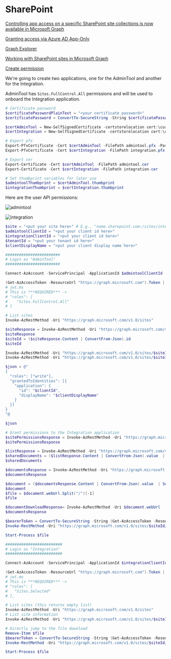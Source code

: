 # SharePoint

[Controlling app access on a specific SharePoint site collections is now available in Microsoft Graph](https://devblogs.microsoft.com/microsoft365dev/controlling-app-access-on-specific-sharepoint-site-collections/)

[Granting access via Azure AD App-Only](https://learn.microsoft.com/en-us/sharepoint/dev/solution-guidance/security-apponly-azuread)

[Graph Explorer](https://developer.microsoft.com/en-us/graph/graph-explorer)

[Working with SharePoint sites in Microsoft Graph](https://learn.microsoft.com/en-us/graph/api/resources/sharepoint?view=graph-rest-1.0)

[Create permission](https://learn.microsoft.com/en-us/graph/api/site-post-permissions?view=graph-rest-1.0&tabs=http)

We're going to create two applications, one for the AdminTool and another for the Integration. 

AdminTool has `Sites.FullControl.All` permissions and will be used to onboard the Integration application.

```powershell
# Certificate password
$certificatePasswordPlainText = "<your certificate password>"
$certificatePassword = ConvertTo-SecureString -String $certificatePasswordPlainText -Force -AsPlainText

$certAdminTool = New-SelfSignedCertificate -certstorelocation cert:\currentuser\my -subject "CN=AdminTool"
$certIntegration = New-SelfSignedCertificate -certstorelocation cert:\currentuser\my -subject "CN=Integration"

# Export pfx
Export-PfxCertificate -Cert $certAdminTool -FilePath admintool.pfx -Password $certificatePassword
Export-PfxCertificate -Cert $certIntegration -FilePath integration.pfx -Password $certificatePassword

# Export cer
Export-Certificate -Cert $certAdminTool -FilePath admintool.cer
Export-Certificate -Cert $certIntegration -FilePath integration.cer

# Set thumbprint variables for later use
$admintoolThumbprint = $certAdminTool.thumbprint
$integrationThumbprint = $certIntegration.thumbprint
```

Here are the user API permissions:

![admintool](https://github.com/JanneMattila/some-questions-and-some-answers/assets/2357647/6e33ee0e-ce29-49ae-bca1-da95c24a8b0a)

![integration](https://github.com/JanneMattila/some-questions-and-some-answers/assets/2357647/dc3b1de3-e1aa-4ad5-a2a6-7db88c7777e8)

```powershell
$site = "<put your site here>" # E.g., "name.sharepoint.com:/sites/integration"
$admintoolClientId = "<put your client id here>"
$integrationClientId = "<put your client id here>"
$tenantId = "<put your tenant id here>"
$clientDisplayName = "<put your client display name here>"

########################
# Login as "AdminTool"
########################

Connect-AzAccount -ServicePrincipal -ApplicationId $admintoolClientId -Tenant $tenantId -CertificateThumbprint $admintoolThumbprint

(Get-AzAccessToken -ResourceUrl "https://graph.microsoft.com").Token | clip
# jwt.ms
# This is ***REQUIRED*** ->
# "roles": [
#    "Sites.FullControl.All"
# ]

# List sites
Invoke-AzRestMethod -Uri "https://graph.microsoft.com/v1.0/sites"

$siteResponse = Invoke-AzRestMethod -Uri "https://graph.microsoft.com/v1.0/sites/$site"
$siteResponse
$siteId = ($siteResponse.Content | ConvertFrom-Json).id
$siteId

Invoke-AzRestMethod -Uri "https://graph.microsoft.com/v1.0/sites/$siteId"
Invoke-AzRestMethod -Uri "https://graph.microsoft.com/v1.0/sites/$siteId/permissions"

$json = @"
{
  "roles": ["write"],
  "grantedToIdentities": [{
    "application": {
      "id": "$clientId",
      "displayName": "$clientDisplayName"
    }
  }]
}
"@

$json

# Grant permissions to the Integration application
$sitePermissionsResponse = Invoke-AzRestMethod -Uri "https://graph.microsoft.com/v1.0/sites/$siteId/permissions" -Method POST -Payload $json
$sitePermissionsResponse

$listResponse = Invoke-AzRestMethod -Uri "https://graph.microsoft.com/v1.0/sites/$siteId/lists"
$sharedDocuments = ($listResponse.Content | ConvertFrom-Json).value  | Where-Object { $_.name -eq "Shared Documents" }
$sharedDocuments

$documentsResponse = Invoke-AzRestMethod -Uri "https://graph.microsoft.com/v1.0/sites/$siteId/lists/$($sharedDocuments.id)/items"
$documentsResponse

$document = ($documentsResponse.Content | ConvertFrom-Json).value  | Select-Object -First 1
$document
$file = $document.webUrl.Split("/")[-1]
$file

$documentDownloadResponse= Invoke-AzRestMethod -Uri $document.webUrl
$documentsResponse

$bearerToken = ConvertTo-SecureString -String (Get-AzAccessToken -ResourceUrl "https://graph.microsoft.com").Token -AsPlainText
Invoke-RestMethod -Uri "https://graph.microsoft.com/v1.0/sites/$siteId/lists/$($sharedDocuments.id)/items/$($document.id)/driveItem/content" -Authentication Bearer -Token $bearerToken -OutFile $file

Start-Process $file

#########################
# Login as "Integration"
#########################

Connect-AzAccount -ServicePrincipal -ApplicationId $integrationClientId -Tenant $tenantId -CertificateThumbprint $integrationThumbprint

(Get-AzAccessToken -ResourceUrl "https://graph.microsoft.com").Token | clip
# jwt.ms
# This is ***REQUIRED*** ->
# "roles": [
#   "Sites.Selected"
# ],

# List sites (this returns empty list)
Invoke-AzRestMethod -Uri "https://graph.microsoft.com/v1.0/sites"
# List site information
Invoke-AzRestMethod -Uri "https://graph.microsoft.com/v1.0/sites/$siteId"

# Directly jump to the file download
Remove-Item $file
$bearerToken = ConvertTo-SecureString -String (Get-AzAccessToken -ResourceUrl "https://graph.microsoft.com").Token -AsPlainText
Invoke-RestMethod -Uri "https://graph.microsoft.com/v1.0/sites/$siteId/lists/$($sharedDocuments.id)/items/$($document.id)/driveItem/content" -Authentication Bearer -Token $bearerToken -OutFile $file

Start-Process $file
```
